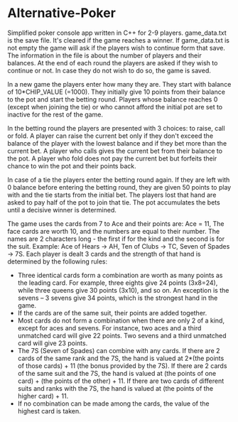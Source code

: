 # Alternative-Poker
Simplified poker console app written in C++ for 2-9 players.
game_data.txt is the save file. It's cleared if the game reaches a winner.
If game_data.txt is not empty the game will ask if the players wish to continue form that save.
The information in the file is about the number of players and their balances.
At the end of each round the players are asked if they wish to continue or not. In case they do not wish to do so, the game is saved.

In a new game the players enter how many they are. They start with balance of 10*CHIP_VALUE (=1000).
They initially give 10 points from their balance to the pot and start the betting round.
Players whose balance reaches 0 (except when joining the tie) or who cannot afford the initial pot are set to inactive for the rest of the game.

In the betting round the players are presented with 3 choices: to raise, call or fold.
A player can raise the current bet only if they don't exceed the balance of the player with the lowest balance and if they bet more than the current bet.
A player who calls gives the current bet from their balance to the pot.
A player who fold does not pay the current bet but forfeits their chance to win the pot and their points back.

In case of a tie the players enter the betting round again. If they are left with 0 balance before entering the betting round, they are given 50 points to play with and the tie starts from the initial bet.
The players lost that hand are asked to pay half of the pot to join that tie.
The pot accumulates the bets until a decisive winner is determined.

The game uses the cards from 7 to Ace and their points are:
Ace = 11, The face cards are worth 10, and the numbers are equal to their number.
The names are 2 characters long - the first if for the kind and the second is for the suit. Example: Ace of Hears -> AH, Ten of Clubs -> TC, Seven of Spades -> 7S.
Each player is dealt 3 cards and the strength of that hand is determined by the following rules:
- Three identical cards form a combination are worth as many points as the leading card. For example, three eights give 24 points (3x8=24), while three queens give 30 points (3x10), and so on. An exception is the sevens – 3 sevens give 34 points, which is the strongest hand in the game.
- If the cards are of the same suit, their points are added together.
- Most cards do not form a combination when there are only 2 of a kind, except for aces and sevens. For instance, two aces and a third unmatched card will give 22 points. Two sevens and a third unmatched card will give 23 points.
- The 7S (Seven of Spades) can combine with any cards. If there are 2 cards of the same rank and the 7S, the hand is valued at 2*(the points of those cards) + 11 (the bonus provided by the 7S). If there are 2 cards of the same suit and the 7S, the hand is valued at (the points of one card) + (the points of the other) + 11. If there are two cards of different suits and ranks with the 7S, the hand is valued at (the points of the higher card) + 11.
- If no combination can be made among the cards, the value of the highest card is taken.
